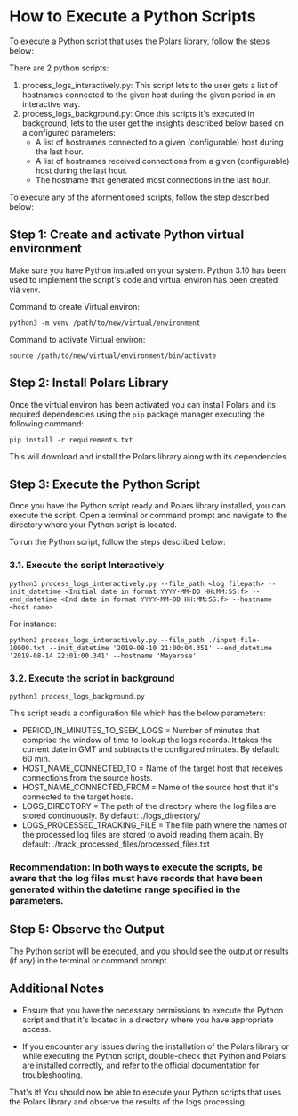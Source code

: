 # How to Execute a Python Scripts

To execute a Python script that uses the Polars library, follow the steps below:

There are 2 python scripts:

1. process_logs_interactively.py: This script lets to the user gets a list of hostnames connected to the given host during the given period in an interactive way.
2. process_logs_background.py: Once this scripts it's executed in background, lets to the user get the insights described below based on a configured parameters: 
    - A list of hostnames connected to a given (configurable) host during the last hour.
    - A list of hostnames received connections from a given (configurable) host during the last hour.
    - The hostname that generated most connections in the last hour.

To execute any of the aformentioned scripts, follow the step described below:

## Step 1: Create and activate Python virtual environment

Make sure you have Python installed on your system. Python 3.10 has been used to implement the script's code and virtual environ has been created via `venv`.

Command to create Virtual environ:

```
python3 -m venv /path/to/new/virtual/environment
```

Command to activate Virtual environ:

```
source /path/to/new/virtual/environment/bin/activate
```


## Step 2: Install Polars Library

Once the virtual environ has been activated you can install Polars and its required dependencies using the `pip` package manager executing the following command:

```
pip install -r requirements.txt
```

This will download and install the Polars library along with its dependencies.

## Step 3: Execute the Python Script

Once you have the Python script ready and Polars library installed, you can execute the script. Open a terminal or command prompt and navigate to the directory where your Python script is located.

To run the Python script, follow the steps described below:

### 3.1. Execute the script Interactively

```
python3 process_logs_interactively.py --file_path <log filepath> --init_datetime <Initial date in format YYYY-MM-DD HH:MM:SS.f> --end_datetime <End date in format YYYY-MM-DD HH:MM:SS.f> --hostname <host name>
```

For instance:

```
python3 process_logs_interactively.py --file_path ./input-file-10000.txt --init_datetime '2019-08-10 21:00:04.351' --end_datetime '2019-08-14 22:01:00.341' --hostname 'Mayarose'
```


### 3.2. Execute the script in background

```
python3 process_logs_background.py
```

This script reads a configuration file which has the below parameters:

- PERIOD_IN_MINUTES_TO_SEEK_LOGS = Number of minutes that comprise the window of time to lookup the logs records. It takes the current date in GMT and subtracts the configured minutes. By default: 60 min.
- HOST_NAME_CONNECTED_TO = Name of the target host that receives connections from the source hosts.
- HOST_NAME_CONNECTED_FROM = Name of the source host that it's connected to the target hosts. 
- LOGS_DIRECTORY = The path of the directory where the log files are stored continuously. By default: ./logs_directory/
- LOGS_PROCESSED_TRACKING_FILE = The file path where the names of the processed log files are stored to avoid reading them again. By default: ./track_processed_files/processed_files.txt

### Recommendation: In both ways to execute the scripts, be aware that the log files must have records that have been generated within the datetime range specified in the parameters.

## Step 5: Observe the Output

The Python script will be executed, and you should see the output or results (if any) in the terminal or command prompt.

## Additional Notes

- Ensure that you have the necessary permissions to execute the Python script and that it's located in a directory where you have appropriate access.

- If you encounter any issues during the installation of the Polars library or while executing the Python script, double-check that Python and Polars are installed correctly, and refer to the official documentation for troubleshooting.


That's it! You should now be able to execute your Python scripts that uses the Polars library and observe the results of the logs processing.